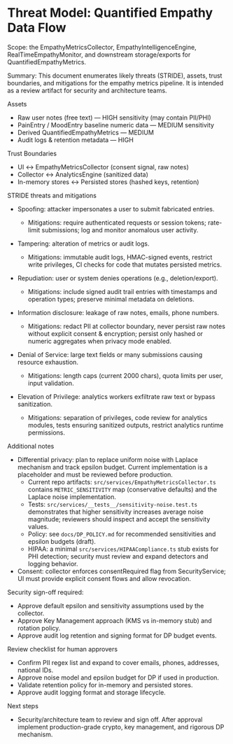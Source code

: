 # Threat Model: Quantified Empathy Data Flow

Scope: the EmpathyMetricsCollector, EmpathyIntelligenceEngine, RealTimeEmpathyMonitor, and downstream storage/exports for QuantifiedEmpathyMetrics.

Summary: This document enumerates likely threats (STRIDE), assets, trust boundaries, and mitigations for the empathy metrics pipeline. It is intended as a review artifact for security and architecture teams.

Assets
- Raw user notes (free text) — HIGH sensitivity (may contain PII/PHI)
- PainEntry / MoodEntry baseline numeric data — MEDIUM sensitivity
- Derived QuantifiedEmpathyMetrics — MEDIUM
- Audit logs & retention metadata — HIGH

Trust Boundaries
- UI ↔ EmpathyMetricsCollector (consent signal, raw notes)
- Collector ↔ AnalyticsEngine (sanitized data)
- In-memory stores ↔ Persisted stores (hashed keys, retention)

STRIDE threats and mitigations

- Spoofing: attacker impersonates a user to submit fabricated entries.
  - Mitigations: require authenticated requests or session tokens; rate-limit submissions; log and monitor anomalous user activity.

- Tampering: alteration of metrics or audit logs.
  - Mitigations: immutable audit logs, HMAC-signed events, restrict write privileges, CI checks for code that mutates persisted metrics.

- Repudiation: user or system denies operations (e.g., deletion/export).
  - Mitigations: include signed audit trail entries with timestamps and operation types; preserve minimal metadata on deletions.

- Information disclosure: leakage of raw notes, emails, phone numbers.
  - Mitigations: redact PII at collector boundary, never persist raw notes without explicit consent & encryption; persist only hashed or numeric aggregates when privacy mode enabled.

- Denial of Service: large text fields or many submissions causing resource exhaustion.
  - Mitigations: length caps (current 2000 chars), quota limits per user, input validation.

- Elevation of Privilege: analytics workers exfiltrate raw text or bypass sanitization.
  - Mitigations: separation of privileges, code review for analytics modules, tests ensuring sanitized outputs, restrict analytics runtime permissions.

Additional notes
- Differential privacy: plan to replace uniform noise with Laplace mechanism and track epsilon budget. Current implementation is a placeholder and must be reviewed before production.
  - Current repo artifacts: `src/services/EmpathyMetricsCollector.ts` contains `METRIC_SENSITIVITY` map (conservative defaults) and the Laplace noise implementation.
  - Tests: `src/services/__tests__/sensitivity-noise.test.ts` demonstrates that higher sensitivity increases average noise magnitude; reviewers should inspect and accept the sensitivity values.
  - Policy: see `docs/DP_POLICY.md` for recommended sensitivities and epsilon budgets (draft).
  - HIPAA: a minimal `src/services/HIPAACompliance.ts` stub exists for PHI detection; security must review and expand detectors and logging behavior.
- Consent: collector enforces consentRequired flag from SecurityService; UI must provide explicit consent flows and allow revocation.

Security sign-off required:
- Approve default epsilon and sensitivity assumptions used by the collector.
- Approve Key Management approach (KMS vs in-memory stub) and rotation policy.
- Approve audit log retention and signing format for DP budget events.

Review checklist for human approvers
- Confirm PII regex list and expand to cover emails, phones, addresses, national IDs.
- Approve noise model and epsilon budget for DP if used in production.
- Validate retention policy for in-memory and persisted stores.
- Approve audit logging format and storage lifecycle.

Next steps
- Security/architecture team to review and sign off. After approval implement production-grade crypto, key management, and rigorous DP mechanism.
